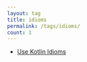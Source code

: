 ```yaml
---
layout: tag
title: idioms
permalink: /tags/idioms/
count: 1
---
```


- [Use Kotlin Idioms](https://vlmaier.github.io/2023/06/21/kotlin-idioms.html)
